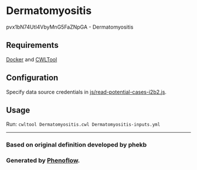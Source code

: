 # Dermatomyositis

pvx1bN74UtI4VbyMnG5FaZNpGA - Dermatomyositis

## Requirements

[Docker](https://docs.docker.com/install/) and [CWLTool](https://github.com/common-workflow-language/cwltool#install)

## Configuration

Specify data source credentials in [js/read-potential-cases-i2b2.js](js/read-potential-cases-i2b2.js).

## Usage

Run: `cwltool Dermatomyositis.cwl Dermatomyositis-inputs.yml`

***

### Based on original definition developed by phekb
### Generated by [Phenoflow](https://kclhi.org/phenoflow).

